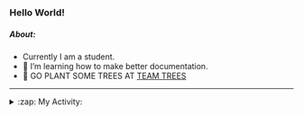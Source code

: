 ### Hello World!

##### About:
- Currently I am a student.
- 🌱 I’m learning how to make better documentation.
- 🌱 GO PLANT SOME TREES AT [TEAM TREES](https://teamtrees.org/)

---
<details>
  <summary>:zap: My Activity:</summary>
  
<!--START_SECTION:waka-->
![Code Time](http://img.shields.io/badge/Code%20Time-1%2C168%20hrs%204%20mins-blue)

**I'm a Night 🦉** 

```text
🌞 Morning                1898 commits        ███░░░░░░░░░░░░░░░░░░░░░░   10.11 % 
🌆 Daytime                6388 commits        █████████░░░░░░░░░░░░░░░░   34.04 % 
🌃 Evening                5345 commits        ███████░░░░░░░░░░░░░░░░░░   28.48 % 
🌙 Night                  5134 commits        ███████░░░░░░░░░░░░░░░░░░   27.36 % 
```
📅 **I'm Most Productive on Wednesday** 

```text
Monday                   2652 commits        ████░░░░░░░░░░░░░░░░░░░░░   14.13 % 
Tuesday                  2567 commits        ███░░░░░░░░░░░░░░░░░░░░░░   13.68 % 
Wednesday                4392 commits        ██████░░░░░░░░░░░░░░░░░░░   23.41 % 
Thursday                 2415 commits        ███░░░░░░░░░░░░░░░░░░░░░░   12.87 % 
Friday                   1946 commits        ███░░░░░░░░░░░░░░░░░░░░░░   10.37 % 
Saturday                 1642 commits        ██░░░░░░░░░░░░░░░░░░░░░░░   08.75 % 
Sunday                   3151 commits        ████░░░░░░░░░░░░░░░░░░░░░   16.79 % 
```


📊 **This Week I Spent My Time On** 

```text
🔥 Editors: 
IntelliJ                 5 hrs 7 mins        █████████████████████████   100.00 % 

🐱‍💻 Projects: 
intro                    4 hrs 55 mins       ████████████████████████░   95.95 % 
android-demo             7 mins              █░░░░░░░░░░░░░░░░░░░░░░░░   02.53 % 
Unknown Project          4 mins              ░░░░░░░░░░░░░░░░░░░░░░░░░   01.52 % 
```


 Last Updated on 25/08/2023 13:11:44 UTC
<!--END_SECTION:waka-->
</details>
